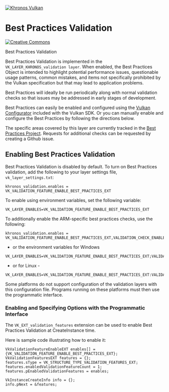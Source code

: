 <!-- markdownlint-disable MD041 -->
<!-- Copyright 2015-2020 LunarG, Inc. -->
[![Khronos Vulkan][1]][2]

[1]: https://vulkan.lunarg.com/img/Vulkan_100px_Dec16.png "https://www.khronos.org/vulkan/"
[2]: https://www.khronos.org/vulkan/

# Best Practices Validation

[![Creative Commons][3]][4]

[3]: https://i.creativecommons.org/l/by-nd/4.0/88x31.png "Creative Commons License"
[4]: https://creativecommons.org/licenses/by-nd/4.0/

Best Practices Validation

Best Practices Validation is implemented in the `VK_LAYER_KHRONOS_validation layer`. When enabled, the Best Practices Object is
intended to highlight potential performance issues, questionable usage patterns, common mistakes, and items not specifically prohibited
by the Vulkan specification but that may lead to application problems.

Best Practices will ideally be run periodically along with normal validation checks so that issues may be addressed in early stages of development.

Best Practices can easily be enabled and configured using the [Vulkan Configurator](https://vulkan.lunarg.com/doc/sdk/latest/windows/vkconfig.html) included with the Vulkan SDK. Or you can manually enable and configure the Best Practices by following the directions below.

The specific areas covered by this layer are currently tracked in the
[Best Practices Project](https://github.com/KhronosGroup/Vulkan-ValidationLayers/projects/1).
Requests for additional checks can be requested by creating a Github issue.

## Enabling Best Practices Validation

Best Practices Validation is disabled by default. To turn on Best Practices validation, add the following to your layer settings file,
`vk_layer_settings.txt`:

```code
khronos_validation.enables = VK_VALIDATION_FEATURE_ENABLE_BEST_PRACTICES_EXT
```

To enable using environment variables, set the following variable:

```code
VK_LAYER_ENABLES=VK_VALIDATION_FEATURE_ENABLE_BEST_PRACTICES_EXT
```

To additionally enable the ARM-specific best practices checks, use the following:

```code
khronos_validation.enables = VK_VALIDATION_FEATURE_ENABLE_BEST_PRACTICES_EXT,VALIDATION_CHECK_ENABLE_VENDOR_SPECIFIC_ARM
```

 - or the environment variables for Windows

```code
VK_LAYER_ENABLES=VK_VALIDATION_FEATURE_ENABLE_BEST_PRACTICES_EXT;VALIDATION_CHECK_ENABLE_VENDOR_SPECIFIC_ARM
```

 - or for Linux -

```code
VK_LAYER_ENABLES=VK_VALIDATION_FEATURE_ENABLE_BEST_PRACTICES_EXT:VALIDATION_CHECK_ENABLE_VENDOR_SPECIFIC_ARM
```

Some platforms do not support configuration of the validation layers with this configuration file.
Programs running on these platforms must then use the programmatic interface.

### Enabling and Specifying Options with the Programmatic Interface

The `VK_EXT_validation_features` extension can be used to enable Best Practices Validation at CreateInstance time.

Here is sample code illustrating how to enable it:

```code
VkValidationFeatureEnableEXT enables[] = {VK_VALIDATION_FEATURE_ENABLE_BEST_PRACTICES_EXT};
VkValidationFeaturesEXT features = {};
features.sType = VK_STRUCTURE_TYPE_VALIDATION_FEATURES_EXT;
features.enabledValidationFeatureCount = 1;
features.pEnabledValidationFeatures = enables;

VkInstanceCreateInfo info = {};
info.pNext = &features;
```
